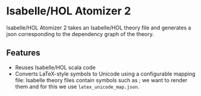 # Isabelle/HOL Atomizer 2 

Isabelle/HOL Atomizer 2 takes an Isabelle/HOL theory file and generates a json corresponding to the dependency graph of the theory.

## Features

- Reuses Isabelle/HOL scala code
- Converts LaTeX-style symbols to Unicode using a configurable mapping file: Isabelle theory files contain symbols such as <Rightarrow>; we want to render them and for this we use `latex_unicode_map.json`.
